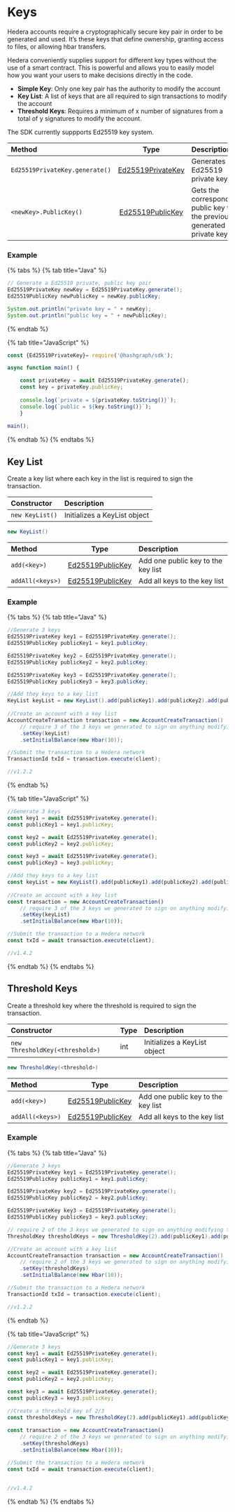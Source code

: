 # Keys

Hedera accounts require a cryptographically secure key pair in order to be generated and used. It’s these keys that define ownership, granting access to files, or allowing hbar transfers. 

Hedera conveniently supplies support for different key types without the use of a smart contract. This is powerful and allows you to easily model how you want your users to make decisions directly in the code. 

* **Simple Key**: Only one key pair has the authority to modify the account 
* **Key List**: A list of keys that are all required to sign transactions to modify the account
* **Threshold Keys**: Requires a minimum of x number of signatures from a total of y signatures to modify the account.



The SDK currently suppports Ed25519 key system. 

| **Method** | Type | Description |
| :--- | :---: | :--- |
| `Ed25519PrivateKey.generate()` | [Ed25519PrivateKey](https://github.com/hashgraph/hedera-sdk-java/blob/master/src/main/java/com/hedera/hashgraph/sdk/crypto/ed25519/Ed25519PrivateKey.java) | Generates a Ed25519 private key |
| `<newKey>.PublicKey()` | [Ed25519PublicKey](https://github.com/hashgraph/hedera-sdk-java/blob/master/src/main/java/com/hedera/hashgraph/sdk/crypto/ed25519/Ed25519PublicKey.java) | Gets the corresponding public key to the previously generated private key |

### Example

{% tabs %}
{% tab title="Java" %}
```java
// Generate a Ed25519 private, public key pair
Ed25519PrivateKey newKey = Ed25519PrivateKey.generate();
Ed25519PublicKey newPublicKey = newKey.publicKey;

System.out.println("private key = " + newKey);
System.out.println("public key = " + newPublicKey);
```
{% endtab %}

{% tab title="JavaScript" %}
```javascript
const {Ed25519PrivateKey}= require('@hashgraph/sdk');

async function main() {

    const privateKey = await Ed25519PrivateKey.generate();
    const key = privateKey.publicKey;
    
    console.log(`private = ${privateKey.toString()}`);
    console.log(`public = ${key.toString()}`);
    }
    
main();
```
{% endtab %}
{% endtabs %}

## Key List

Create a key list where each key in the list is required to sign the transaction.

| Constructor | Description |
| :--- | :--- |
| `new KeyList()` | Initializes a KeyList object |

```java
new KeyList()
```

| **Method** | Type | Description |
| :--- | :---: | :--- |
| `add(<key>)` | [Ed25519PublicKey](https://github.com/hashgraph/hedera-sdk-java/blob/master/src/main/java/com/hedera/hashgraph/sdk/crypto/ed25519/Ed25519PublicKey.java) | Add one public key to the key list |
| `addAll(<keys>)` | [Ed25519PublicKey](https://github.com/hashgraph/hedera-sdk-java/blob/master/src/main/java/com/hedera/hashgraph/sdk/crypto/ed25519/Ed25519PublicKey.java) | Add all keys to the key list |

### Example

{% tabs %}
{% tab title="Java" %}
```java
//Generate 3 keys
Ed25519PrivateKey key1 = Ed25519PrivateKey.generate();
Ed25519PublicKey publicKey1 = key1.publicKey;

Ed25519PrivateKey key2 = Ed25519PrivateKey.generate();
Ed25519PublicKey publicKey2 = key2.publicKey;

Ed25519PrivateKey key3 = Ed25519PrivateKey.generate();
Ed25519PublicKey publicKey3 = key3.publicKey;

//Add they keys to a key list
KeyList keyList = new KeyList().add(publicKey1).add(publicKey2).add(publicKey3);
 
//Create an account with a key list       
AccountCreateTransaction transaction = new AccountCreateTransaction()
    // require 3 of the 3 keys we generated to sign on anything modifying this account
    .setKey(keyList)
    .setInitialBalance(new Hbar(10));

//Submit the transaction to a Hedera network
TransactionId txId = transaction.execute(client);

//v1.2.2
```
{% endtab %}

{% tab title="JavaScript" %}
```javascript
//Generate 3 keys
const key1 = await Ed25519PrivateKey.generate();
const publicKey1 = key1.publicKey;

const key2 = await Ed25519PrivateKey.generate();
const publicKey2 = key2.publicKey;

const key3 = await Ed25519PrivateKey.generate();
const publicKey3 = key3.publicKey;

//Add they keys to a key list
const keyList = new KeyList().add(publicKey1).add(publicKey2).add(publicKey3);
 
//Create an account with a key list       
const transaction = new AccountCreateTransaction()
    // require 3 of the 3 keys we generated to sign on anything modifying this account
    .setKey(keyList)
    .setInitialBalance(new Hbar(10));

//Submit the transaction to a Hedera network
const txId = await transaction.execute(client);

//v1.4.2
```
{% endtab %}
{% endtabs %}

## Threshold Keys

Create a threshold key where the threshold is required to sign the transaction.

| Constructor | Type | Description |
| :--- | :--- | :--- |
| `new ThresholdKey(<threshold>)` | int | Initializes a KeyList object |

```java
new ThresholdKey(<threshold>)
```

| **Method** | Type | Description |
| :--- | :---: | :--- |
| `add(<key>)` | [Ed25519PublicKey](https://github.com/hashgraph/hedera-sdk-java/blob/master/src/main/java/com/hedera/hashgraph/sdk/crypto/ed25519/Ed25519PublicKey.java) | Add one public key to the key list |
| `addAll(<keys>)` | [Ed25519PublicKey](https://github.com/hashgraph/hedera-sdk-java/blob/master/src/main/java/com/hedera/hashgraph/sdk/crypto/ed25519/Ed25519PublicKey.java) | Add all keys to the key list |

### Example

{% tabs %}
{% tab title="Java" %}
```java
//Generate 3 keys
Ed25519PrivateKey key1 = Ed25519PrivateKey.generate();
Ed25519PublicKey publicKey1 = key1.publicKey;

Ed25519PrivateKey key2 = Ed25519PrivateKey.generate();
Ed25519PublicKey publicKey2 = key2.publicKey;

Ed25519PrivateKey key3 = Ed25519PrivateKey.generate();
Ed25519PublicKey publicKey3 = key3.publicKey;

// require 2 of the 3 keys we generated to sign on anything modifying this account
ThresholdKey thresholdKeys = new ThresholdKey(2).add(publicKey1).add(publicKey2).add(publicKe

//Create an account with a key list       
AccountCreateTransaction transaction = new AccountCreateTransaction()
    // require 2 of the 3 keys we generated to sign on anything modifying this account
    .setKey(thresholdKeys)
    .setInitialBalance(new Hbar(10));

//Submit the transaction to a Hedera network
TransactionId txId = transaction.execute(client);

//v1.2.2
```
{% endtab %}

{% tab title="JavaScript" %}
```javascript
//Generate 3 keys
const key1 = await Ed25519PrivateKey.generate();
const publicKey1 = key1.publicKey;

const key2 = await Ed25519PrivateKey.generate();
const publicKey2 = key2.publicKey;

const key3 = await Ed25519PrivateKey.generate();
const publicKey3 = key3.publicKey;

//Create a threshold key of 2/3
const thresholdKeys = new ThresholdKey(2).add(publicKey1).add(publicKey2).add(publicKey3);
    
const transaction = new AccountCreateTransaction()
    // require 2 of the 3 keys we generated to sign on anything modifying this account
    .setKey(thresholdKeys)
    .setInitialBalance(new Hbar(10));

//Submit the transaction to a Hedera network
const txId = await transaction.execute(client);


//v1.4.2
```
{% endtab %}
{% endtabs %}

## 

